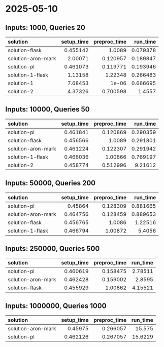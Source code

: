 # 2025-05-10

## Inputs: 1000, Queries 20

| solution           |   setup_time |   preproc_time |   run_time |
|:-------------------|-------------:|---------------:|-----------:|
| solution-flask     |     0.455142 |       1.0089   |   0.079378 |
| solution-aron-mark |     2.00071  |       0.120957 |   0.189847 |
| solution-pl        |     0.461073 |       0.119771 |   0.193946 |
| solution-1-flask   |     1.13158  |       1.22348  |   0.266483 |
| solution-1         |     7.68453  |       1e-06    |   0.666695 |
| solution-2         |     4.37326  |       0.700598 |   1.4557   |

## Inputs: 10000, Queries 50

| solution           |   setup_time |   preproc_time |   run_time |
|:-------------------|-------------:|---------------:|-----------:|
| solution-pl        |     0.461841 |       0.120869 |   0.290359 |
| solution-flask     |     0.456566 |       1.0089   |   0.291801 |
| solution-aron-mark |     0.461224 |       0.122307 |   0.291942 |
| solution-1-flask   |     0.466036 |       1.00866  |   0.769197 |
| solution-2         |     0.458774 |       0.512996 |   9.21612  |

## Inputs: 50000, Queries 200

| solution           |   setup_time |   preproc_time |   run_time |
|:-------------------|-------------:|---------------:|-----------:|
| solution-pl        |     0.45864  |       0.128309 |   0.881665 |
| solution-aron-mark |     0.464756 |       0.128459 |   0.889653 |
| solution-flask     |     0.456765 |       1.0086   |   1.22516  |
| solution-1-flask   |     0.466794 |       1.00872  |   5.4056   |

## Inputs: 250000, Queries 500

| solution           |   setup_time |   preproc_time |   run_time |
|:-------------------|-------------:|---------------:|-----------:|
| solution-pl        |     0.460619 |       0.158475 |    2.78511 |
| solution-aron-mark |     0.462428 |       0.159002 |    2.8595  |
| solution-flask     |     0.455929 |       1.00862  |    4.15521 |

## Inputs: 1000000, Queries 1000

| solution           |   setup_time |   preproc_time |   run_time |
|:-------------------|-------------:|---------------:|-----------:|
| solution-aron-mark |     0.45975  |       0.266057 |    15.575  |
| solution-pl        |     0.462126 |       0.267057 |    15.6229 |